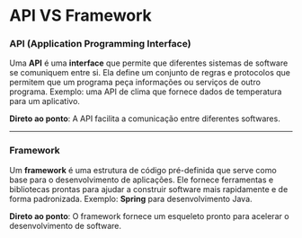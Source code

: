 # API VS Framework
### API (Application Programming Interface)
Uma **API** é uma **interface** que permite que diferentes sistemas de software se comuniquem entre si. Ela define um conjunto de regras e protocolos que permitem que um programa peça informações ou serviços de outro programa. Exemplo: uma API de clima que fornece dados de temperatura para um aplicativo.

**Direto ao ponto**: A API facilita a comunicação entre diferentes softwares.

---

### Framework
Um **framework** é uma estrutura de código pré-definida que serve como base para o desenvolvimento de aplicações. Ele fornece ferramentas e bibliotecas prontas para ajudar a construir software mais rapidamente e de forma padronizada. Exemplo: **Spring** para desenvolvimento Java.

**Direto ao ponto**: O framework fornece um esqueleto pronto para acelerar o desenvolvimento de software.

